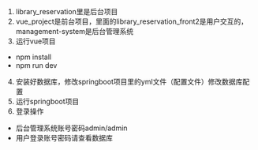 1. library_reservation里是后台项目
2. vue_project是前台项目，里面的library_reservation_front2是用户交互的，management-system是后台管理系统
3. 运行vue项目
  - npm install
  - npm run dev
4. 安装好数据库，修改springboot项目里的yml文件（配置文件）修改数据库配置
5. 运行springboot项目
6. 登录操作
  - 后台管理系统账号密码admin/admin
  - 用户登录账号密码请查看数据库
